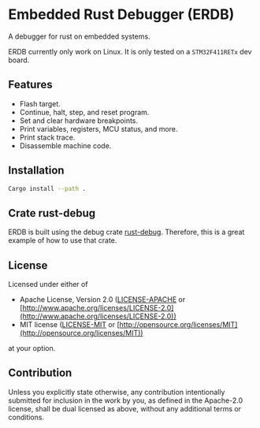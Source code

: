 # Embedded Rust Debugger (ERDB)

A debugger for rust on embedded systems.

ERDB currently only work on Linux.
It is only tested on a `STM32F411RETx` dev board.

## Features
* Flash target.
* Continue, halt, step, and reset program.
* Set and clear hardware breakpoints.
* Print variables, registers, MCU status, and more.
* Print stack trace.
* Disassemble machine code.

## Installation

```sh
Cargo install --path .
```

## Crate rust-debug

ERDB is built using the debug crate [rust-debug](https://github.com/Blinningjr/rust-debug).
Therefore, this is a great example of how to use that crate.

## License

Licensed under either of

* Apache License, Version 2.0
   ([LICENSE-APACHE](LICENSE-APACHE) or [http://www.apache.org/licenses/LICENSE-2.0](http://www.apache.org/licenses/LICENSE-2.0))
* MIT license
   ([LICENSE-MIT](LICENSE-MIT) or [http://opensource.org/licenses/MIT](http://opensource.org/licenses/MIT))

at your option.

## Contribution

Unless you explicitly state otherwise, any contribution intentionally submitted
for inclusion in the work by you, as defined in the Apache-2.0 license, shall be
dual licensed as above, without any additional terms or conditions.

